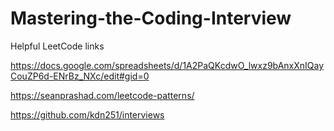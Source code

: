 # Mastering-the-Coding-Interview

Helpful LeetCode links

https://docs.google.com/spreadsheets/d/1A2PaQKcdwO_lwxz9bAnxXnIQayCouZP6d-ENrBz_NXc/edit#gid=0

https://seanprashad.com/leetcode-patterns/

https://github.com/kdn251/interviews



